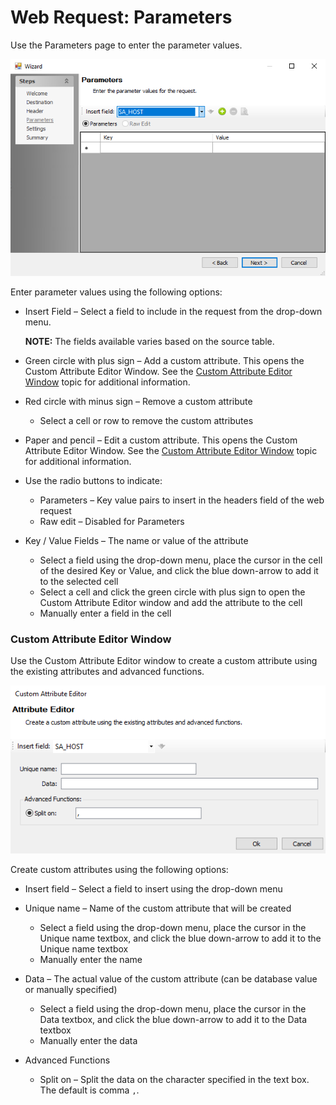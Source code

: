 # Web Request: Parameters

Use the Parameters page to enter the parameter values.

![Web Request Action Module Wizard Parameters page](/static/img/product_docs/accessanalyzer/accessanalyzer/enterpriseauditor/admin/action/webrequest/parameters.png)

Enter parameter values using the following options:

- Insert Field – Select a field to include in the request from the drop-down menu.

  __NOTE:__ The fields available varies based on the source table.
- Green circle with plus sign – Add a custom attribute. This opens the Custom Attribute Editor Window. See the [Custom Attribute Editor Window](#Custom-Attribute-Editor-Window) topic for additional information.
- Red circle with minus sign – Remove a custom attribute

  - Select a cell or row to remove the custom attributes
- Paper and pencil – Edit a custom attribute. This opens the Custom Attribute Editor Window. See the [Custom Attribute Editor Window](#Custom-Attribute-Editor-Window) topic for additional information.
- Use the radio buttons to indicate:

  - Parameters – Key value pairs to insert in the headers field of the web request
  - Raw edit – Disabled for Parameters
- Key / Value Fields – The name or value of the attribute

  - Select a field using the drop-down menu, place the cursor in the cell of the desired Key or Value, and click the blue down-arrow to add it to the selected cell
  - Select a cell and click the green circle with plus sign to open the Custom Attribute Editor window and add the attribute to the cell
  - Manually enter a field in the cell

### Custom Attribute Editor Window

Use the Custom Attribute Editor window to create a custom attribute using the existing attributes and advanced functions.

![Custom Attribute Editor Window](/static/img/product_docs/accessanalyzer/accessanalyzer/enterpriseauditor/admin/action/webrequest/customattributeeditor.png)

Create custom attributes using the following options:

- Insert field – Select a field to insert using the drop-down menu
- Unique name – Name of the custom attribute that will be created

  - Select a field using the drop-down menu, place the cursor in the Unique name textbox, and click the blue down-arrow to add it to the Unique name textbox
  - Manually enter the name
- Data – The actual value of the custom attribute (can be database value or manually specified)

  - Select a field using the drop-down menu, place the cursor in the Data textbox, and click the blue down-arrow to add it to the Data textbox
  - Manually enter the data
- Advanced Functions

  - Split on – Split the data on the character specified in the text box. The default is comma ```,```.
